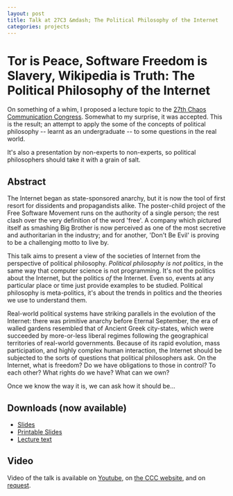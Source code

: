 ```yaml
---
layout: post
title: Talk at 27C3 &mdash; The Political Philosophy of the Internet
categories: projects
---
```


# Tor is Peace, Software Freedom is Slavery, Wikipedia is Truth: The Political Philosophy of the Internet

On something of a whim, I proposed a lecture topic to the [27th Chaos Communication Congress](http://events.ccc.de/congress/2010/wiki/Welcome). Somewhat to my surprise, it was accepted. This is the result; an attempt to apply the some of the concepts of political philosophy -- learnt as an undergraduate -- to some questions in the real world.

It's also a presentation by non-experts to non-experts, so political philosophers should take it with a grain of salt.


## Abstract

The Internet began as state-sponsored anarchy, but it is now the tool of first resort for dissidents and propagandists alike. The poster-child project of the Free Software Movement runs on the authority of a single person; the rest clash over the very definition of the word 'free'. A company which pictured itself as smashing Big Brother is now perceived as one of the most secretive and authoritarian in the industry; and for another, 'Don't Be Evil' is proving to be a challenging motto to live by.

This talk aims to present a view of the societies of Internet from the perspective of political philosophy. *Political philosophy is not politics*, in the same way that computer science is not programming. It's not the politics about the Internet, but the politics *of* the Internet. Even so, events at any particular place or time just provide examples to be studied. Political philosophy is meta-politics, it's about the trends in politics and the theories we use to understand them.

Real-world political systems have striking parallels in the evolution of the Internet: there was primitive anarchy before Eternal September, the era of walled gardens resembled that of Ancient Greek city-states, which were succeeded by more-or-less liberal regimes following the geographical territories of real-world governments. Because of its rapid evolution, mass participation, and highly complex human interaction, the Internet should be subjected to the sorts of questions that political philosophers ask. On the Internet, what is freedom? Do we have obligations to those in control? To each other? What rights do we have? What can we own?

Once we know the way it is, we can ask how it should be...

## Downloads (now available)
* [Slides](../download/slides.pdf)
* [Printable Slides](../download/printslides.pdf)
* [Lecture text](../download/lecture.pdf)


## Video
Video of the talk is available on [Youtube](http://www.youtube.com/watch?v=tXCV_z_M0RA), on [the CCC website](http://mirror.fem-net.de/CCC/27C3/), and on [request](mailto:contact@adamobeng.com).
